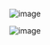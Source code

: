 ![image](https://github.com/mike6321/TIL/assets/33277588/5501909e-5310-4c38-9eed-c5b937b467c4)

![image](https://github.com/mike6321/TIL/assets/33277588/1d89b7fa-8dd7-42c0-934c-6d35a47c2365)